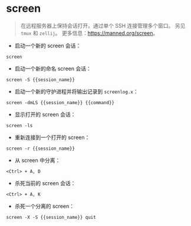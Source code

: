 # screen

> 在远程服务器上保持会话打开。通过单个 SSH 连接管理多个窗口。
> 另见 `tmux` 和 `zellij`。
> 更多信息：<https://manned.org/screen>。

- 启动一个新的 screen 会话：

`screen`

- 启动一个新的命名 screen 会话：

`screen -S {{session_name}}`

- 启动一个新的守护进程并将输出记录到 `screenlog.x`：

`screen -dmLS {{session_name}} {{command}}`

- 显示打开的 screen 会话：

`screen -ls`

- 重新连接到一个打开的 screen：

`screen -r {{session_name}}`

- 从 screen 中分离：

`<Ctrl> + A, D`

- 杀死当前的 screen 会话：

`<Ctrl> + A, K`

- 杀死一个分离的 screen：

`screen -X -S {{session_name}} quit`
